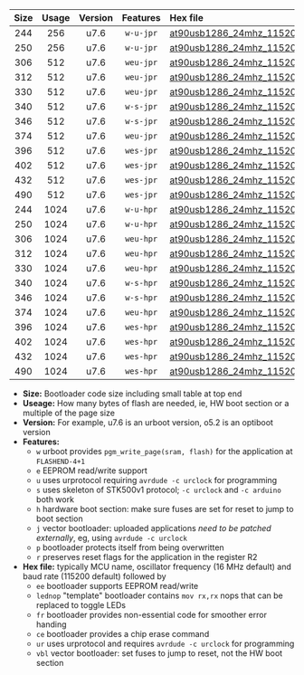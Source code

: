 |Size|Usage|Version|Features|Hex file|
|:-:|:-:|:-:|:-:|:--|
|244|256|u7.6|`w-u-jpr`|[at90usb1286_24mhz_115200bps_ur_vbl.hex](https://raw.githubusercontent.com/stefanrueger/urboot/main/at90usb1286_24mhz_115200bps_ur_vbl.hex)|
|250|256|u7.6|`w-u-jpr`|[at90usb1286_24mhz_115200bps_lednop_ur_vbl.hex](https://raw.githubusercontent.com/stefanrueger/urboot/main/at90usb1286_24mhz_115200bps_lednop_ur_vbl.hex)|
|306|512|u7.6|`weu-jpr`|[at90usb1286_24mhz_115200bps_ee_ur_vbl.hex](https://raw.githubusercontent.com/stefanrueger/urboot/main/at90usb1286_24mhz_115200bps_ee_ur_vbl.hex)|
|312|512|u7.6|`weu-jpr`|[at90usb1286_24mhz_115200bps_ee_lednop_ur_vbl.hex](https://raw.githubusercontent.com/stefanrueger/urboot/main/at90usb1286_24mhz_115200bps_ee_lednop_ur_vbl.hex)|
|330|512|u7.6|`weu-jpr`|[at90usb1286_24mhz_115200bps_ee_lednop_fr_ur_vbl.hex](https://raw.githubusercontent.com/stefanrueger/urboot/main/at90usb1286_24mhz_115200bps_ee_lednop_fr_ur_vbl.hex)|
|340|512|u7.6|`w-s-jpr`|[at90usb1286_24mhz_115200bps_vbl.hex](https://raw.githubusercontent.com/stefanrueger/urboot/main/at90usb1286_24mhz_115200bps_vbl.hex)|
|346|512|u7.6|`w-s-jpr`|[at90usb1286_24mhz_115200bps_lednop_vbl.hex](https://raw.githubusercontent.com/stefanrueger/urboot/main/at90usb1286_24mhz_115200bps_lednop_vbl.hex)|
|374|512|u7.6|`weu-jpr`|[at90usb1286_24mhz_115200bps_ee_lednop_fr_ce_ur_vbl.hex](https://raw.githubusercontent.com/stefanrueger/urboot/main/at90usb1286_24mhz_115200bps_ee_lednop_fr_ce_ur_vbl.hex)|
|396|512|u7.6|`wes-jpr`|[at90usb1286_24mhz_115200bps_ee_vbl.hex](https://raw.githubusercontent.com/stefanrueger/urboot/main/at90usb1286_24mhz_115200bps_ee_vbl.hex)|
|402|512|u7.6|`wes-jpr`|[at90usb1286_24mhz_115200bps_ee_lednop_vbl.hex](https://raw.githubusercontent.com/stefanrueger/urboot/main/at90usb1286_24mhz_115200bps_ee_lednop_vbl.hex)|
|432|512|u7.6|`wes-jpr`|[at90usb1286_24mhz_115200bps_ee_lednop_fr_vbl.hex](https://raw.githubusercontent.com/stefanrueger/urboot/main/at90usb1286_24mhz_115200bps_ee_lednop_fr_vbl.hex)|
|490|512|u7.6|`wes-jpr`|[at90usb1286_24mhz_115200bps_ee_lednop_fr_ce_vbl.hex](https://raw.githubusercontent.com/stefanrueger/urboot/main/at90usb1286_24mhz_115200bps_ee_lednop_fr_ce_vbl.hex)|
|244|1024|u7.6|`w-u-hpr`|[at90usb1286_24mhz_115200bps_ur.hex](https://raw.githubusercontent.com/stefanrueger/urboot/main/at90usb1286_24mhz_115200bps_ur.hex)|
|250|1024|u7.6|`w-u-hpr`|[at90usb1286_24mhz_115200bps_lednop_ur.hex](https://raw.githubusercontent.com/stefanrueger/urboot/main/at90usb1286_24mhz_115200bps_lednop_ur.hex)|
|306|1024|u7.6|`weu-hpr`|[at90usb1286_24mhz_115200bps_ee_ur.hex](https://raw.githubusercontent.com/stefanrueger/urboot/main/at90usb1286_24mhz_115200bps_ee_ur.hex)|
|312|1024|u7.6|`weu-hpr`|[at90usb1286_24mhz_115200bps_ee_lednop_ur.hex](https://raw.githubusercontent.com/stefanrueger/urboot/main/at90usb1286_24mhz_115200bps_ee_lednop_ur.hex)|
|330|1024|u7.6|`weu-hpr`|[at90usb1286_24mhz_115200bps_ee_lednop_fr_ur.hex](https://raw.githubusercontent.com/stefanrueger/urboot/main/at90usb1286_24mhz_115200bps_ee_lednop_fr_ur.hex)|
|340|1024|u7.6|`w-s-hpr`|[at90usb1286_24mhz_115200bps.hex](https://raw.githubusercontent.com/stefanrueger/urboot/main/at90usb1286_24mhz_115200bps.hex)|
|346|1024|u7.6|`w-s-hpr`|[at90usb1286_24mhz_115200bps_lednop.hex](https://raw.githubusercontent.com/stefanrueger/urboot/main/at90usb1286_24mhz_115200bps_lednop.hex)|
|374|1024|u7.6|`weu-hpr`|[at90usb1286_24mhz_115200bps_ee_lednop_fr_ce_ur.hex](https://raw.githubusercontent.com/stefanrueger/urboot/main/at90usb1286_24mhz_115200bps_ee_lednop_fr_ce_ur.hex)|
|396|1024|u7.6|`wes-hpr`|[at90usb1286_24mhz_115200bps_ee.hex](https://raw.githubusercontent.com/stefanrueger/urboot/main/at90usb1286_24mhz_115200bps_ee.hex)|
|402|1024|u7.6|`wes-hpr`|[at90usb1286_24mhz_115200bps_ee_lednop.hex](https://raw.githubusercontent.com/stefanrueger/urboot/main/at90usb1286_24mhz_115200bps_ee_lednop.hex)|
|432|1024|u7.6|`wes-hpr`|[at90usb1286_24mhz_115200bps_ee_lednop_fr.hex](https://raw.githubusercontent.com/stefanrueger/urboot/main/at90usb1286_24mhz_115200bps_ee_lednop_fr.hex)|
|490|1024|u7.6|`wes-hpr`|[at90usb1286_24mhz_115200bps_ee_lednop_fr_ce.hex](https://raw.githubusercontent.com/stefanrueger/urboot/main/at90usb1286_24mhz_115200bps_ee_lednop_fr_ce.hex)|

- **Size:** Bootloader code size including small table at top end
- **Useage:** How many bytes of flash are needed, ie, HW boot section or a multiple of the page size
- **Version:** For example, u7.6 is an urboot version, o5.2 is an optiboot version
- **Features:**
  + `w` urboot provides `pgm_write_page(sram, flash)` for the application at `FLASHEND-4+1`
  + `e` EEPROM read/write support
  + `u` uses urprotocol requiring `avrdude -c urclock` for programming
  + `s` uses skeleton of STK500v1 protocol; `-c urclock` and `-c arduino` both work
  + `h` hardware boot section: make sure fuses are set for reset to jump to boot section
  + `j` vector bootloader: uploaded applications *need to be patched externally*, eg, using `avrdude -c urclock`
  + `p` bootloader protects itself from being overwritten
  + `r` preserves reset flags for the application in the register R2
- **Hex file:** typically MCU name, oscillator frequency (16 MHz default) and baud rate (115200 default) followed by
  + `ee` bootloader supports EEPROM read/write
  + `lednop` "template" bootloader contains `mov rx,rx` nops that can be replaced to toggle LEDs
  + `fr` bootloader provides non-essential code for smoother error handing
  + `ce` bootloader provides a chip erase command
  + `ur` uses urprotocol and requires `avrdude -c urclock` for programming
  + `vbl` vector bootloader: set fuses to jump to reset, not the HW boot section
